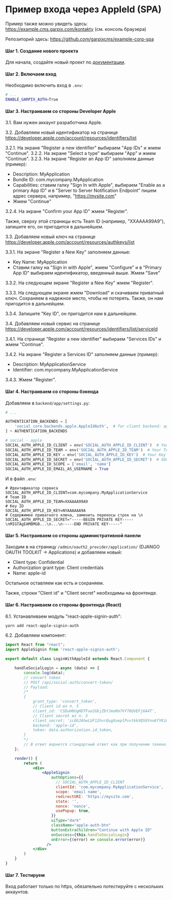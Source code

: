 # Пример входа через AppleId (SPA)

Пример также можно увидеть здесь: https://example.cms.garpix.com/kontakty (см. консоль браузера)

Репозиторий здесь: https://github.com/garpixcms/example-corp-spa

#### Шаг 1. Создание нового проекта

Для начала, создайте новый проект по [документации](install_new_project.md).

#### Шаг 2. Включаем вход

Необходимо включить вход в `.env`:

```bash
# ...
ENABLE_GARPIX_AUTH=True
```

#### Шаг 3. Настраиваем со стороны Developer Apple

3.1. Вам нужен аккаунт разработчика Apple.

3.2. Добавляем новый идентификатор на странице https://developer.apple.com/account/resources/identifiers/list

3.2.1. На экране "Register a new identifier" выбираем "App IDs" и жмем "Continue".
3.2.2. На экране "Select a type" выбираем "App" и жмем "Continue".
3.2.3. На экране "Register an App ID" заполняем данные (пример):

* Description: MyApplication
* Bundle ID: com.mycompany.MyApplication
* Capabilities: ставим галку "Sign In with Apple", выбираем "Enable as a primary App ID" и в "Server to Server Notification Endpoint" пишем
адрес сервера, например, "https://mysite.com"
* Жмем "Continue"

3.2.4. На экране "Confirm your App ID" жмем "Register".

Также, сверху этой страницы есть Team ID (например, "XXAAAA99A9"), запишите его, он пригодится в дальнейшем.

3.3. Добавляем новый ключ на странице https://developer.apple.com/account/resources/authkeys/list

3.3.1. На экране "Register a New Key" заполняем данные:

* Key Name: MyApplication
* Ставим галку на "Sign in with Apple", жмем "Configure" и в "Primary App ID" выбираем идентификатор, введенный выше. Жмем "Save"

3.3.2. На следующем экране "Register a New Key" жмем "Register".

3.3.3. На следующем экране жмем "Download" и скачиваем приватный ключ. Сохраняем в надежное место, чтобы не потерять. Также, он нам пригодится в дальнейшем.

3.3.4. Запишите "Key ID", он пригодится нам в дальнейшем.

3.4. Добавляем новый сервис на странице https://developer.apple.com/account/resources/identifiers/list/serviceId

3.4.1. На странице "Register a new identifier" выбираем "Services IDs" и жмем "Continue".

3.4.2. На экране "Register a Services ID" заполняем данные (пример):

* Description: MyApplicationService
* Identifier: com.mycompany.MyApplicationService

3.4.3. Жмем "Register".

#### Шаг 4. Настраиваем со стороны бэкенда

Добавляем в `backend/app/settings.py`:

```python
# ...

AUTHENTICATION_BACKENDS = [
    'social_core.backends.apple.AppleIdAuth',  # for client backend: apple-id
] + AUTHENTICATION_BACKENDS

# social - apple
SOCIAL_AUTH_APPLE_ID_CLIENT = env('SOCIAL_AUTH_APPLE_ID_CLIENT')  # Your client_id com.application.your, aka "Service ID"
SOCIAL_AUTH_APPLE_ID_TEAM = env('SOCIAL_AUTH_APPLE_ID_TEAM')  # Your Team ID, ie K2232113
SOCIAL_AUTH_APPLE_ID_KEY = env('SOCIAL_AUTH_APPLE_ID_KEY')  # Your Key ID, ie Y2P99J3N81K
SOCIAL_AUTH_APPLE_ID_SECRET = env('SOCIAL_AUTH_APPLE_ID_SECRET')  # SOCIAL_AUTH_APPLE_ID_SECRET="-----BEGIN PRIVATE KEY-----\nMIGTAgE.....\n-----END PRIVATE KEY-----"
SOCIAL_AUTH_APPLE_ID_SCOPE = ['email', 'name']
SOCIAL_AUTH_APPLE_ID_EMAIL_AS_USERNAME = True
```

И в файл `.env`:

```dotenv
# Идентификатор сервиса
SOCIAL_AUTH_APPLE_ID_CLIENT=com.mycompany.MyApplicationService
# Team ID
SOCIAL_AUTH_APPLE_ID_TEAM=XXAAAA99A9
# Key ID
SOCIAL_AUTH_APPLE_ID_KEY=NYAAAAAA9A
# Содержимое приватного ключа, заменить переносы строк на \n
SOCIAL_AUTH_APPLE_ID_SECRET="-----BEGIN PRIVATE KEY-----\nMIGTAgEAMBMGB...\n...\n-----END PRIVATE KEY-----"
```

#### Шаг 5. Настраиваем со стороны административной панели

Заходим в на страницу `/admin/oauth2_provider/application/` (DJANGO OAUTH TOOLKIT -> Applications) и добавляем новый:

* Client type: Confidential
* Authorization grant type: Client credentials
* Name: apple-id

Остальное оставляем как есть и сохраняем.

Также, строки "Client id" и "Client secret" необходимы на фронтенде.

#### Шаг 6. Настраиваем со стороны фронтенда (React)

6.1. Устанавливаем модуль "react-apple-signin-auth":

```bash
yarn add react-apple-signin-auth
```

6.2. Добавляем компонент:

```jsx
import React from "react";
import AppleSignin from 'react-apple-signin-auth';

export default class LoginWithAppleId extends React.Component {

    handleSocialLogin = async (data) => {
        console.log(data);
        // convert token
        // POST /api/social-auth/convert-token/
        // Payload:
        /*
        {
            grant_type: 'convert_token',
            // Client id из п. 5
            client_id: 'CSDuH8UgHDTFue2GbjZbYJmaRm7VY70QVEFj6A4T',
            // Client secret из п. 5
            client_secret: 'ic0GJAhwLUF12hvrQugXueplPvvtkkXQS6Yno6fYKiWl7wPE5VNmvvxAWvnBPMIirjtuMds9RQ8oT0U7wSpAqmLrI9fnmX1Ft1NYNW9oybo5ECbAwOZUTEV3b1NZlrRb',
            backend: 'apple-id',
            token: data.authorization.id_token,
        }
        */
        // В ответ вернется стандартный ответ как при получении токена.
    };

    render() {
        return (
            <div>
                <AppleSignin
                    authOptions={{
                      // SOCIAL_AUTH_APPLE_ID_CLIENT 
                      clientId: 'com.mycompany.MyApplicationService',
                      scope: 'email name',
                      redirectURI: 'https://mysite.com',
                      state: '',
                      nonce: 'nonce',
                      usePopup: true,
                    }}
                    uiType="dark"
                    className="apple-auth-btn"
                    buttonExtraChildren="Continue with Apple ID"
                    onSuccess={this.handleSocialLogin}
                    onError={(error) => console.error(error)}
                  />
            </div>
        )
    }
}
```

#### Шаг 7. Тестируем

Вход работает только по https, обязательно потестируйте с нескольких аккаунтов.
